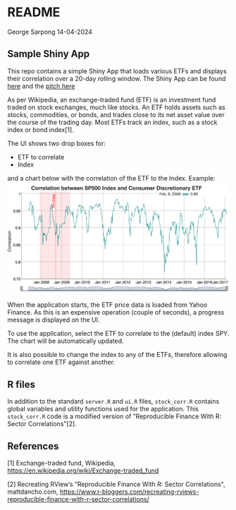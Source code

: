 README
================
George Sarpong
14-04-2024

Sample Shiny App
----------------

This repo contains a simple Shiny App that loads various ETFs and displays their correlation over a 20-day rolling window. The Shiny App can be found [here](https://bkelemen.shinyapps.io/StockCorrelationShinyApp/) and the [pitch here](https://bkelemen56.github.io/StockCorrelationShinyApp/Pitch-presentation/StockCorrelationPresentation.html)

As per Wikipedia, an exchange-traded fund (ETF) is an investment fund traded on stock exchanges, much like stocks. An ETF holds assets such as stocks, commodities, or bonds, and trades close to its net asset value over the course of the trading day. Most ETFs track an index, such as a stock index or bond index\[1\].

The UI shows two drop boxes for:

-   ETF to correlate
-   Index

and a chart below with the correlation of the ETF to the Index. Example: ![Sample correlation chart](sample-chart.png)

When the application starts, the ETF price data is loaded from Yahoo Finance. As this is an expensive operation (couple of seconds), a progress message is displayed on the UI.

To use the application, select the ETF to correlate to the (default) index SPY. The chart will be automatically updated.

It is also possible to change the index to any of the ETFs, therefore allowing to correlate one ETF against another.

R files
-------

In addition to the standard `server.R` and `ui.R` files, `stock_corr.R` contains global variables and utility functions used for the application. This `stock_corr.R` code is a modified version of ”Reproducible Finance With R: Sector Correlations"\[2\].

References
----------

\[1\] Exchange-traded fund, Wikipedia, <https://en.wikipedia.org/wiki/Exchange-traded_fund>

\[2\] Recreating RView’s ”Reproducible Finance With R: Sector Correlations", mattdancho.com, <https://www.r-bloggers.com/recreating-rviews-reproducible-finance-with-r-sector-correlations/>
